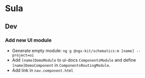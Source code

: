 # Sula

## Dev

### Add new UI module

* Generate empty module: `ng g @ngx-kit/schematics:m [name] --project=ui`
* Add `[name]DemoModule` to ui-docs `ComponentsModule` and define `[name]DemoComponent` in `ComponentsRoutingModule`.
* Add link in `nav.component.html`
